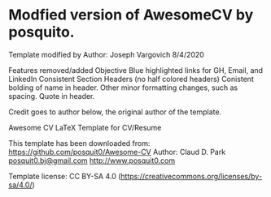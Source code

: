 <h1>Modfied version of AwesomeCV by posquito.</h1>

Template modified by Author:
Joseph Vargovich 8/4/2020

Features removed/added
Objective
Blue highlighted links for GH, Email, and LinkedIn
Consistent Section Headers (no half colored headers)
Conistent bolding of name in header. 
Other minor formatting changes, such as spacing.
Quote in header.

Credit goes to author below, the original author of the template. 


 Awesome CV LaTeX Template for CV/Resume

 This template has been downloaded from:
 https://github.com/posquit0/Awesome-CV
 Author:
 Claud D. Park <posquit0.bj@gmail.com>
 http://www.posquit0.com

 Template license:
 CC BY-SA 4.0 (https://creativecommons.org/licenses/by-sa/4.0/)

